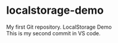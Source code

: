 # localstorage-demo
My first Git repository. LocalStorage Demo
<br>
This is my second commit in VS code. 
